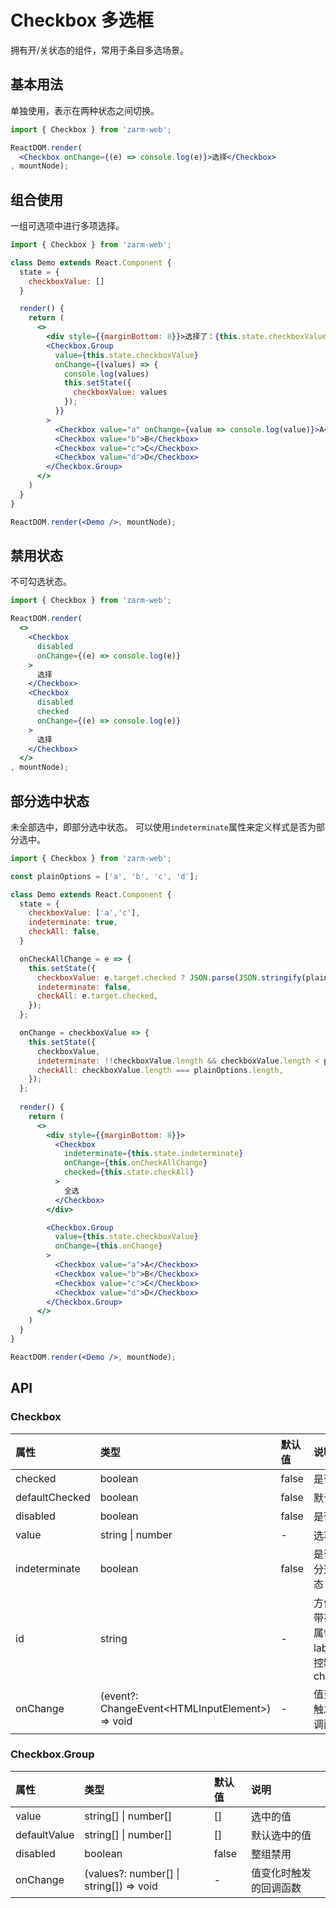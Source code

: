 # Checkbox 多选框
拥有开/关状态的组件，常用于条目多选场景。



## 基本用法
单独使用，表示在两种状态之间切换。

```jsx
import { Checkbox } from 'zarm-web';

ReactDOM.render(
  <Checkbox onChange={(e) => console.log(e)}>选择</Checkbox>
, mountNode);
```


## 组合使用
一组可选项中进行多项选择。

```jsx
import { Checkbox } from 'zarm-web';

class Demo extends React.Component {
  state = {
    checkboxValue: []
  }

  render() {
    return (
      <>
        <div style={{marginBottom: 8}}>选择了：{this.state.checkboxValue.join(',')}</div>
        <Checkbox.Group
          value={this.state.checkboxValue}
          onChange={(values) => {
            console.log(values)
            this.setState({
              checkboxValue: values
            });
          }}
        >
          <Checkbox value="a" onChange={value => console.log(value)}>A</Checkbox>
          <Checkbox value="b">B</Checkbox>
          <Checkbox value="c">C</Checkbox>
          <Checkbox value="d">D</Checkbox>
        </Checkbox.Group>
      </>
    )
  }
}

ReactDOM.render(<Demo />, mountNode);
```



## 禁用状态
不可勾选状态。

```jsx
import { Checkbox } from 'zarm-web';

ReactDOM.render(
  <>
    <Checkbox
      disabled
      onChange={(e) => console.log(e)}
    >
      选择
    </Checkbox>
    <Checkbox
      disabled
      checked
      onChange={(e) => console.log(e)}
    >
      选择
    </Checkbox>
  </>
, mountNode);
```



## 部分选中状态
未全部选中，即部分选中状态。
可以使用`indeterminate`属性来定义样式是否为部分选中。

```jsx
import { Checkbox } from 'zarm-web';

const plainOptions = ['a', 'b', 'c', 'd'];

class Demo extends React.Component {
  state = {
    checkboxValue: ['a','c'],
    indeterminate: true,
    checkAll: false,
  }

  onCheckAllChange = e => {
    this.setState({
      checkboxValue: e.target.checked ? JSON.parse(JSON.stringify(plainOptions)) : [],
      indeterminate: false,
      checkAll: e.target.checked,
    });
  };

  onChange = checkboxValue => {
    this.setState({
      checkboxValue,
      indeterminate: !!checkboxValue.length && checkboxValue.length < plainOptions.length,
      checkAll: checkboxValue.length === plainOptions.length,
    });
  };
 
  render() {
    return (
      <>
        <div style={{marginBottom: 8}}>
          <Checkbox
            indeterminate={this.state.indeterminate}
            onChange={this.onCheckAllChange}
            checked={this.state.checkAll}
          >
            全选
          </Checkbox>
        </div>

        <Checkbox.Group
          value={this.state.checkboxValue}
          onChange={this.onChange}
        >
          <Checkbox value="a">A</Checkbox>
          <Checkbox value="b">B</Checkbox>
          <Checkbox value="c">C</Checkbox>
          <Checkbox value="d">D</Checkbox>
        </Checkbox.Group>
      </>
    )
  }
}

ReactDOM.render(<Demo />, mountNode);
```

## API

<h3>Checkbox</h3>

| 属性 | 类型 | 默认值 | 说明 |
| :--- | :--- | :--- | :--- |
| checked | boolean | false | 是否选中 |
| defaultChecked | boolean | false | 默认选中 |
| disabled | boolean | false | 是否禁用 |
| value | string \| number | - | 选项值 |
| indeterminate | boolean | false | 是否是部分选中状态 |
| id | string | - | 方便外部带有 for 属性的 label 标签控制当前 checkbox |
| onChange | (event?: ChangeEvent&lt;HTMLInputElement&gt;) => void | - | 值变化时触发的回调函数 |

<h3>Checkbox.Group</h3>

| 属性 | 类型 | 默认值 | 说明 |
| :--- | :--- | :--- | :--- |
| value | string[] \| number[] | [] | 选中的值 | 
| defaultValue | string[] \| number[] | [] | 默认选中的值 |    
| disabled | boolean | false | 整组禁用 | 
| onChange | (values?: number[] \| string[]) => void | - | 值变化时触发的回调函数 |
